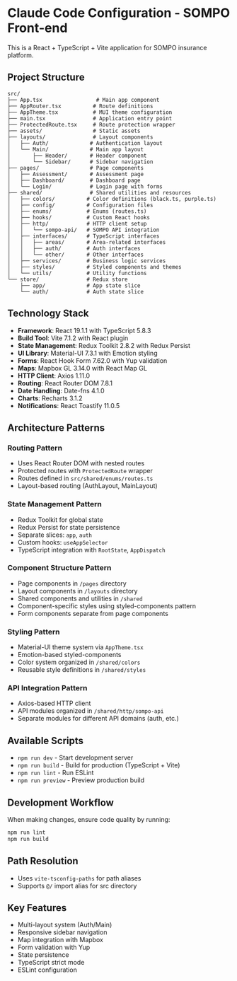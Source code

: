 # Claude Code Configuration - SOMPO Front-end

This is a React + TypeScript + Vite application for SOMPO insurance platform.

## Project Structure
```
src/
├── App.tsx                 # Main app component
├── AppRouter.tsx          # Route definitions
├── AppTheme.tsx           # MUI theme configuration
├── main.tsx               # Application entry point
├── ProtectedRoute.tsx     # Route protection wrapper
├── assets/                # Static assets
├── layouts/               # Layout components
│   ├── Auth/             # Authentication layout
│   └── Main/             # Main app layout
│       ├── Header/       # Header component
│       └── Sidebar/      # Sidebar navigation
├── pages/                # Page components
│   ├── Assessment/       # Assessment page
│   ├── Dashboard/        # Dashboard page
│   └── Login/            # Login page with forms
├── shared/               # Shared utilities and resources
│   ├── colors/          # Color definitions (black.ts, purple.ts)
│   ├── config/          # Configuration files
│   ├── enums/           # Enums (routes.ts)
│   ├── hooks/           # Custom React hooks
│   ├── http/            # HTTP client setup
│   │   └── sompo-api/   # SOMPO API integration
│   ├── interfaces/      # TypeScript interfaces
│   │   ├── areas/       # Area-related interfaces
│   │   ├── auth/        # Auth interfaces
│   │   └── other/       # Other interfaces
│   ├── services/        # Business logic services
│   ├── styles/          # Styled components and themes
│   └── utils/           # Utility functions
└── store/               # Redux store
    ├── app/             # App state slice
    └── auth/            # Auth state slice
```

## Technology Stack
- **Framework**: React 19.1.1 with TypeScript 5.8.3
- **Build Tool**: Vite 7.1.2 with React plugin
- **State Management**: Redux Toolkit 2.8.2 with Redux Persist
- **UI Library**: Material-UI 7.3.1 with Emotion styling
- **Forms**: React Hook Form 7.62.0 with Yup validation
- **Maps**: Mapbox GL 3.14.0 with React Map GL
- **HTTP Client**: Axios 1.11.0
- **Routing**: React Router DOM 7.8.1
- **Date Handling**: Date-fns 4.1.0
- **Charts**: Recharts 3.1.2
- **Notifications**: React Toastify 11.0.5

## Architecture Patterns

### Routing Pattern
- Uses React Router DOM with nested routes
- Protected routes with `ProtectedRoute` wrapper
- Routes defined in `src/shared/enums/routes.ts`
- Layout-based routing (AuthLayout, MainLayout)

### State Management Pattern
- Redux Toolkit for global state
- Redux Persist for state persistence
- Separate slices: `app`, `auth`
- Custom hooks: `useAppSelector`
- TypeScript integration with `RootState`, `AppDispatch`

### Component Structure Pattern
- Page components in `/pages` directory
- Layout components in `/layouts` directory
- Shared components and utilities in `/shared`
- Component-specific styles using styled-components pattern
- Form components separate from page components

### Styling Pattern
- Material-UI theme system via `AppTheme.tsx`
- Emotion-based styled-components
- Color system organized in `/shared/colors`
- Reusable style definitions in `/shared/styles`

### API Integration Pattern
- Axios-based HTTP client
- API modules organized in `/shared/http/sompo-api`
- Separate modules for different API domains (auth, etc.)

## Available Scripts
- `npm run dev` - Start development server
- `npm run build` - Build for production (TypeScript + Vite)
- `npm run lint` - Run ESLint
- `npm run preview` - Preview production build

## Development Workflow
When making changes, ensure code quality by running:
```bash
npm run lint
npm run build
```

## Path Resolution
- Uses `vite-tsconfig-paths` for path aliases
- Supports `@/` import alias for src directory

## Key Features
- Multi-layout system (Auth/Main)
- Responsive sidebar navigation
- Map integration with Mapbox
- Form validation with Yup
- State persistence
- TypeScript strict mode
- ESLint configuration